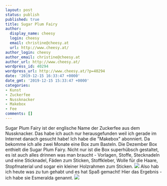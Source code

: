 ```yaml
---
layout: post
status: publish
published: true
title: Sugar Plum Fairy
author:
  display_name: cheesy
  login: cheesy
  email: christine@cheesy.at
  url: http://www.cheesy.at/
author_login: cheesy
author_email: christine@cheesy.at
author_url: http://www.cheesy.at/
wordpress_id: 40294
wordpress_url: http://www.cheesy.at/?p=40294
date: '2019-12-15 16:33:47 +0000'
date_gmt: '2019-12-15 15:33:47 +0000'
categories:
- Kunst
- Zuckerfee
- Nussknacker
- Makebox
- Fee
comments: []
---
```

Sugar Plum Fairy ist der englische Name der Zuckerfee aus dem Nussknacker. Das habe ich auch nur herausgefunden weil ich gerade im Internet danach gesucht habe!
Ich habe die "Makebox" abonniert. Da bekomme ich alle zwei Monate eine Box zum Basteln. Die Dezember Box enthielt die Sugar Plum Fairy. Nicht nur ist die Box superhübsch gestaltet, es ist auch alles drinnen was man braucht - Vorlagen, Stoffe, Stecknadeln und eine Sticknadel, Fäden zum Sticken, Stoffkleber, Wolle für die Haare, Stopfmaterial und sogar ein kleiner Holzrahmen zum Sticken.
![](http://www.cheesy.at/wp-content/uploads/Sugar-Plum-Fairy-001.jpg)
Also hab ich heute was zu tun gehabt und es hat Spaß gemacht!
Hier das Ergebnis - ich habe sie Esmeralda genannt.
[![](http://www.cheesy.at/wp-content/uploads/Sugar-Plum-Fairy-004.jpg)](http://www.cheesy.at/fotos/kunstwerke/makebox/sugar-plum-fairy/)
